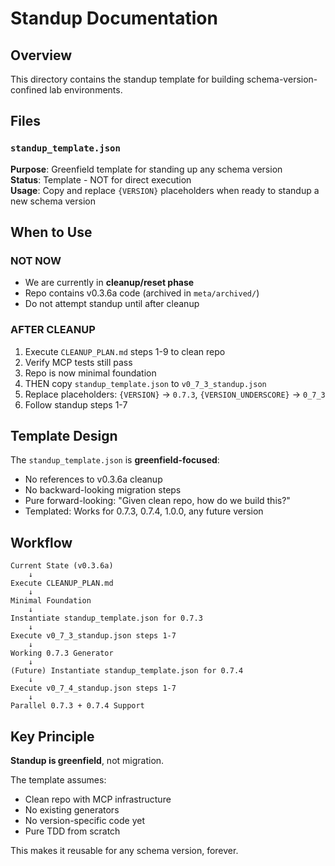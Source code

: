 # Standup Documentation

## Overview

This directory contains the standup template for building schema-version-confined lab environments.

## Files

### `standup_template.json`
**Purpose**: Greenfield template for standing up any schema version  
**Status**: Template - NOT for direct execution  
**Usage**: Copy and replace `{VERSION}` placeholders when ready to standup a new schema version

## When to Use

### NOT NOW
- We are currently in **cleanup/reset phase**
- Repo contains v0.3.6a code (archived in `meta/archived/`)
- Do not attempt standup until after cleanup

### AFTER CLEANUP
1. Execute `CLEANUP_PLAN.md` steps 1-9 to clean repo
2. Verify MCP tests still pass
3. Repo is now minimal foundation
4. THEN copy `standup_template.json` to `v0_7_3_standup.json`
5. Replace placeholders: `{VERSION}` → `0.7.3`, `{VERSION_UNDERSCORE}` → `0_7_3`
6. Follow standup steps 1-7

## Template Design

The `standup_template.json` is **greenfield-focused**:
- No references to v0.3.6a cleanup
- No backward-looking migration steps
- Pure forward-looking: "Given clean repo, how do we build this?"
- Templated: Works for 0.7.3, 0.7.4, 1.0.0, any future version

## Workflow

```
Current State (v0.3.6a)
    ↓
Execute CLEANUP_PLAN.md
    ↓
Minimal Foundation
    ↓
Instantiate standup_template.json for 0.7.3
    ↓
Execute v0_7_3_standup.json steps 1-7
    ↓
Working 0.7.3 Generator
    ↓
(Future) Instantiate standup_template.json for 0.7.4
    ↓
Execute v0_7_4_standup.json steps 1-7
    ↓
Parallel 0.7.3 + 0.7.4 Support
```

## Key Principle

**Standup is greenfield**, not migration.

The template assumes:
- Clean repo with MCP infrastructure
- No existing generators
- No version-specific code yet
- Pure TDD from scratch

This makes it reusable for any schema version, forever.

